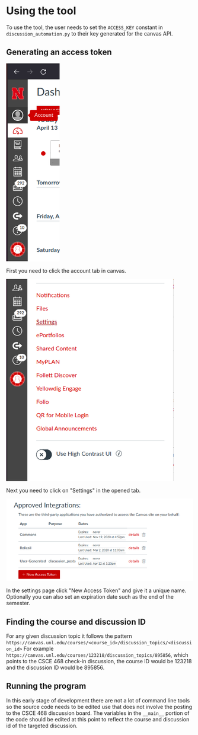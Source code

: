 # Using the tool
To use the tool, the user needs to set the `ACCESS_KEY` constant in `discussion_automation.py` to their key generated for the canvas API.
## Generating an access token
![Account](images/go_to_account.png)

First you need to click the account tab in canvas.

![Settings](images/settings.png)

Next you need to click on "Settings" in the opened tab.

![Generate Token](images/new_access_token.png)

In the settings page click "New Access Token" and give it a unique name. Optionally you can also set an expiration date such as the end of the semester.

## Finding the course and discussion ID
For any given discussion topic it follows the pattern `https://canvas.unl.edu/courses/<course_id>/discussion_topics/<discussion_id>`
For example `https://canvas.unl.edu/courses/123218/discussion_topics/895856`, which points to the CSCE 468 check-in discussion, the course ID would be 123218 and the discussion ID would be 895856.

## Running the program
In this early stage of development there are not a lot of command line tools so the source code needs to be edited use that does not involve the posting to the CSCE 468 discussion board. The variables in the `__main__` portion of the code should be edited at this point to reflect the course and discussion id of the targeted discussion.